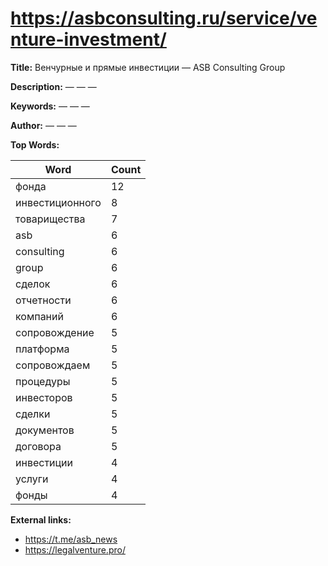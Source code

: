# https://asbconsulting.ru/service/venture-investment/

**Title:** Венчурные и прямые инвестиции — ASB Consulting Group

**Description:** — — —

**Keywords:** — — —

**Author:** — — —

**Top Words:**

| Word       | Count |
|------------|-------|
| фонда      | 12    |
| инвестиционного | 8     |
| товарищества | 7     |
| asb        | 6     |
| consulting | 6     |
| group      | 6     |
| сделок     | 6     |
| отчетности | 6     |
| компаний   | 6     |
| сопровождение | 5     |
| платформа  | 5     |
| сопровождаем | 5     |
| процедуры  | 5     |
| инвесторов | 5     |
| сделки     | 5     |
| документов | 5     |
| договора   | 5     |
| инвестиции | 4     |
| услуги     | 4     |
| фонды      | 4     |


**External links:**

- https://t.me/asb_news
- https://legalventure.pro/

